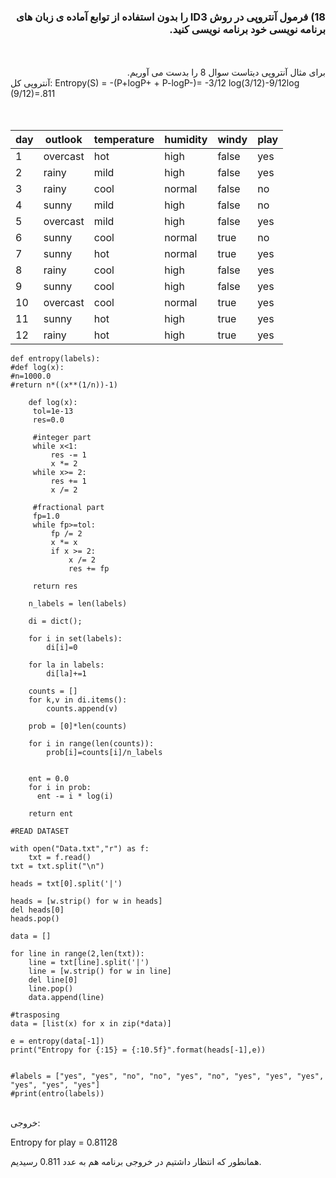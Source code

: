  
 
 <div dir="rtl">
  
  ### 18) فرمول آنتروپی در روش ID3 را بدون استفاده از توابع آماده ی زبان های برنامه نویسی خود برنامه نویسی کنید.
 <br/>
 <br/>
  برای مثال آنتروپی دیتاست سوال 8 را بدست می آوریم.
 </div> 
   آنتروپی کل: Entropy(S) = -(P+logP+ + P-logP-)= -3/12 log(3/12)-9/12log (9/12)=.811
   
 <br/>
 <br/>
 <br/>
 
| day | outlook  | temperature | humidity | windy | play |
|-----|----------|-------------|----------|-------|------|
| 1   | overcast | hot         | high     | false | yes  |
| 2   | rainy    | mild        | high     | false | yes  |
| 3   | rainy    | cool        | normal   | false | no   |
| 4   | sunny    | mild        | high     | false | no   |
| 5   | overcast | mild        | high     | false | yes  |
| 6   | sunny    | cool        | normal   | true  | no   |
| 7   | sunny    | hot         | normal   | true  | yes  |
| 8   | rainy    | cool        | high     | false | yes  |
| 9   | sunny    | cool        | high     | false | yes  |
| 10  | overcast | cool        | normal   | true  | yes  |
| 11  | sunny    | hot         | high     | true  | yes  |
| 12  | rainy    | hot         | high     | true  | yes  |



```
def entropy(labels):
#def log(x):
#n=1000.0
#return n*((x**(1/n))-1)
    
    def log(x):
     tol=1e-13
     res=0.0
     
     #integer part
     while x<1:
         res -= 1
         x *= 2
     while x>= 2:
         res += 1
         x /= 2
         
     #fractional part
     fp=1.0
     while fp>=tol:
         fp /= 2
         x *= x
         if x >= 2:
             x /= 2
             res += fp
             
     return res
  
    n_labels = len(labels)

    di = dict();
    
    for i in set(labels):
        di[i]=0
    
    for la in labels:
        di[la]+=1
            
    counts = []
    for k,v in di.items():
        counts.append(v)
        
    prob = [0]*len(counts)
    
    for i in range(len(counts)):
        prob[i]=counts[i]/n_labels
        
    
    ent = 0.0
    for i in prob:
      ent -= i * log(i)
    
    return ent

#READ DATASET
    
with open("Data.txt","r") as f:
    txt = f.read()   
txt = txt.split("\n")

heads = txt[0].split('|')

heads = [w.strip() for w in heads]
del heads[0]
heads.pop()

data = []

for line in range(2,len(txt)):
    line = txt[line].split('|')
    line = [w.strip() for w in line]
    del line[0]
    line.pop()
    data.append(line)
    
#trasposing
data = [list(x) for x in zip(*data)]

e = entropy(data[-1])
print("Entropy for {:15} = {:10.5f}".format(heads[-1],e))
    

#labels = ["yes", "yes", "no", "no", "yes", "no", "yes", "yes", "yes", "yes", "yes", "yes"]
#print(entro(labels))
```
<br/> 
خروجی:

Entropy for play            =    0.81128 

همانطور که انتظار داشتیم در خروجی برنامه هم به عدد 0.811 رسیدیم.

